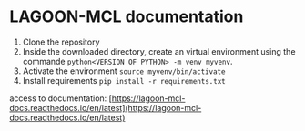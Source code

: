 # LAGOON-MCL documentation

1. Clone the repository
2. Inside the downloaded directory, create an virtual environment using the commande `python<VERSION OF PYTHON> -m venv myvenv`.
3. Activate the environment `source myvenv/bin/activate`
4. Install requirements `pip install -r requirements.txt`

access to documentation: [https://lagoon-mcl-docs.readthedocs.io/en/latest](https://lagoon-mcl-docs.readthedocs.io/en/latest)